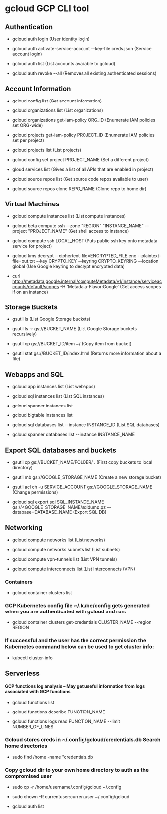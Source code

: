 # gcloud GCP CLI tool

## Authentication

 - gcloud auth login (User identity login)

 - gcloud auth activate-service-account --key-file creds.json (Service account login)

 - gcloud auth list (List accounts available to gcloud)

 - gcloud auth revoke --all (Removes all existing authenticated sessions)

## Account Information

 - gcloud config list (Get account information)

 - gcloud organizations list (List organizations)

 - gcloud organizations get-iam-policy ORG_ID (Enumerate IAM policies set ORG-wide)

 - gcloud projects get-iam-policy PROJECT_ID (Enumerate IAM policies set per project)

 - gcloud projects list (List projects)

 - gcloud config set project PROJECT_NAME (Set a different project)

 - gloud services list (Gives a list of all APIs that are enabled in project)

 - gcloud source repos list (Get source code repos available to user)

 - gcloud source repos clone REPO_NAME (Clone repo to home dir)

## Virtual Machines

 - gcloud compute instances list (List compute instances)

 - gcloud beta compute ssh --zone "REGION" "INSTANCE_NAME" --project "PROJECT_NAME" (Get shell access to instance)

 - gcloud compute ssh LOCAL_HOST (Puts public ssh key onto metadata service for project)

 - gcloud kms decrypt --ciphertext-file=ENCRYPTED_FILE.enc --plaintext-file=out.txt --key CRYPTO_KEY --keyring CRYPTO_KEYRING --location global (Use Google keyring to decrypt encrypted data)

 - curl http://metadata.google.internal/computeMetadata/v1/instance/serviceaccounts/default/scopes -H &#39;Metadata-Flavor:Google’ (Get access scopes if on an instance)

## Storage Buckets

 - gsutil ls (List Google Storage buckets)

 - gsutil ls -r gs://BUCKET_NAME (List Google Storage buckets recursively)

 - gsutil cp gs://BUCKET_ID/item ~/ (Copy item from bucket)

 - gsutil stat gs://BUCKET_ID/index.html (Returns more information about a file)

## Webapps and SQL

 - gcloud app instances list (List webapps)

 - gcloud sql instances list (List SQL instances)

 - gcloud spanner instances list

 - gcloud bigtable instances list

 - gcloud sql databases list --instance INSTANCE_ID (List SQL databases)

 - gcloud spanner databases list --instance INSTANCE_NAME

## Export SQL databases and buckets

 - gsutil cp gs://BUCKET_NAME/FOLDER/ . (First copy buckets to local directory)

 - gsutil mb gs://GOOGLE_STORAGE_NAME (Create a new storage bucket)

 - gsutil acl ch -u SERVICE_ACCOUNT gs://GOOGLE_STORAGE_NAME (Change permissions)

 - gcloud sql export sql SQL_INSTANCE_NAME gs://<GOOGLE_STORAGE_NAME/sqldump.gz --database=DATABASE_NAME (Export SQL DB)

## Networking

 - gcloud compute networks list (List networks)

 - gcloud compute networks subnets list (List subnets)

 - gcloud compute vpn-tunnels list (List VPN tunnels)

 - gcloud compute interconnects list (List Interconnects (VPN)

### Containers

 - gcloud container clusters list

### GCP Kubernetes config file ~/.kube/config gets generated when you are authenticated with gcloud and run:

 - gcloud container clusters get-credentials CLUSTER_NAME --region REGION

### If successful and the user has the correct permission the Kubernetes command below can be used to get cluster info:

 - kubectl cluster-info

## Serverless

#### GCP functions log analysis – May get useful information from logs associated with GCP functions

 - gcloud functions list

 - gcloud functions describe FUNCTION_NAME

 - gcloud functions logs read FUNCTION_NAME --limit NUMBER_OF_LINES

### Gcloud stores creds in ~/.config/gcloud/credentials.db Search home directories

 - sudo find /home -name "credentials.db

### Copy gcloud dir to your own home directory to auth as the compromised user

 - sudo cp -r /home/username/.config/gcloud ~/.config

 - sudo chown -R currentuser:currentuser ~/.config/gcloud

 - gcloud auth list

